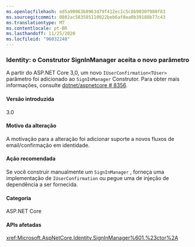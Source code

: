 ```yaml
---
ms.openlocfilehash: ed5a90063b8963d79f412ec1c5c0b9030f980f83
ms.sourcegitcommit: 0802ac583585110022beb6af8ea0b39188b77c43
ms.translationtype: MT
ms.contentlocale: pt-BR
ms.lasthandoff: 11/25/2020
ms.locfileid: "96032248"
---
```

### <a name="identity-signinmanager-constructor-accepts-new-parameter"></a>Identity: o Construtor SignInManager aceita o novo parâmetro

A partir do ASP.NET Core 3,0, um novo `IUserConfirmation<TUser>` parâmetro foi adicionado ao `SignInManager` Construtor. Para obter mais informações, consulte [dotnet/aspnetcore # 8356](https://github.com/dotnet/aspnetcore/issues/8356).

#### <a name="version-introduced"></a>Versão introduzida

3.0

#### <a name="reason-for-change"></a>Motivo da alteração

A motivação para a alteração foi adicionar suporte a novos fluxos de email/confirmação em identidade.

#### <a name="recommended-action"></a>Ação recomendada

Se você construir manualmente um `SignInManager` , forneça uma implementação de `IUserConfirmation` ou pegue uma de injeção de dependência a ser fornecida.

#### <a name="category"></a>Categoria

ASP.NET Core

#### <a name="affected-apis"></a>APIs afetadas

<xref:Microsoft.AspNetCore.Identity.SignInManager%601.%23ctor%2A>

<!--

#### Affected APIs

`Overload:Microsoft.AspNetCore.Identity.SignInManager`1.#ctor`

-->
